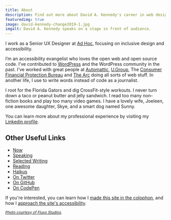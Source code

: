 ```yaml
---
title: About
description: Find out more about David A. Kennedy's career in web design and accessibility.
featuredimg: true
image: david-kennedy-change2019-1.jpg
imgalt: David A. Kennedy speaks on a stage in front of audience.
---
```


I work as a Senior UX Designer at [Ad Hoc](https://adhocteam.us/), focusing on inclusive design and accessibility.

I’m an accessibility evangelist who loves the open web and open source code. I’ve contributed to [WordPress](https://wordpress.org/) and the WordPress community in the past. I've worked with great people at [Automattic](https://automattic.com/), [U.Group](https://u.group/), The [Consumer Financial Protection Bureau](http://www.consumerfinance.gov/) and [The Arc](http://www.thearc.org/) doing all sorts of web stuff. In another life, I use to write words instead of code as a journalist.

I root for the Florida Gators and dig CrossFit-style workouts. I never turn down a taco or peanut butter and jelly sandwich. I read too many non-fiction books and play too many video games. I have a lovely wife, Joeleen, one awesome daughter, Skye, and a smart dog named Sunny.

You can learn more about my professional experience by visiting my [Linkedin profile](http://www.linkedin.com/in/davidakennedy).

## Other Useful Links

- [Now](/now/)
- [Speaking](/speaking/)
- [Selected Writing](/tag/selected-writing/)
- [Reading](/reading/)
- [Haikus](/haikus/)
- [On Twitter](https://twitter.com/davidakennedy)
- [On GitHub](https://github.com/davidakennedy)
- [On CodePen](https://codepen.io/davidakennedy)

If you're interested, you can learn how I [made this site in the colophon](/colophon/), and how I [approach the site's accessibility](/accessibility/).

<small>[_Photo courtesy of Fluxx Studios_](https://www.flickr.com/gp/fluxxstudios/8a31AC).</small>
